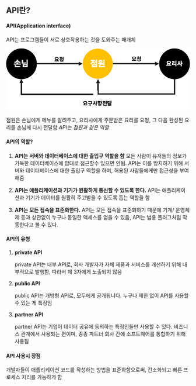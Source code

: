 ## API란?

#### API(Application interface)

API는 프로그램들이 서로 상호작용하는 것을 도와주는 매개체 

<img src="..\REST API\API와 EndPoint.jpg" />

점원은 손님에게 메뉴를 알려주고, 요리사에게 주문받은 요리를 요청, 그 다음 완성된 요리를 손님께 다시 전달함
*API는 점원과 같은 역할*

#### API의 역할?

1. **API는 서버와 데이터베이스에 대한 출입구 역할을 함**
   모든 사람이 유저들의 정보가 가득한 데이터베이스에 맘대로 접근할수 있으면 안됨. API는 이를 방지하기 위해 서버와 데이터베이스에 대한 출입구 역할을 하며, 허용된 사람들에게만 접근성을 부여해줌

2. **API는 애플리케이션과 기기가 원활하게 통신할 수 있도록 한다.**
   API는 애플리케이션과 기기가 데이터를 원활히 주고받을 수 있도록 돕는 역할을 함

3. **API는 모든 접속을 표준화한다.**
   API는 모든 접속을 표준화하기 때문에 기계/ 운영체제 등과 상관없이 누구나 동일한 액세스를 얻을 수 있음, API는 범용 플러그처럼 작동한다고 볼 수 있다.

#### API의 유형

1. **private API**

   private API는 내부 API로, 회사 개발자가 자체 제품과 서비스를 개선하기 위해 내부적으로 발행함, 따라서 제 3자에게 노출되지 않음

2. **public API**

   public API는 개방형 API로, 모두에게 공개됩니다. 누구나 제한 없이 API를 사용할 수 있는 게 특징임

3. **partner API**

   partner API는 기업이 데이터 공유에 동의하는 특정인들만 사용할 수 있다. 비즈니스 관계에서 사용되는 편이며, 종종 파트너 회사 간에 소프트웨어를 통합하기 위해 사용됨

#### API 사용시 장점

개발자들이 애플리케이션 코드를 작성하는 방법을 표준화함으로써, 간소화되고 빠른 프로세스 처리를 가능하게 함

